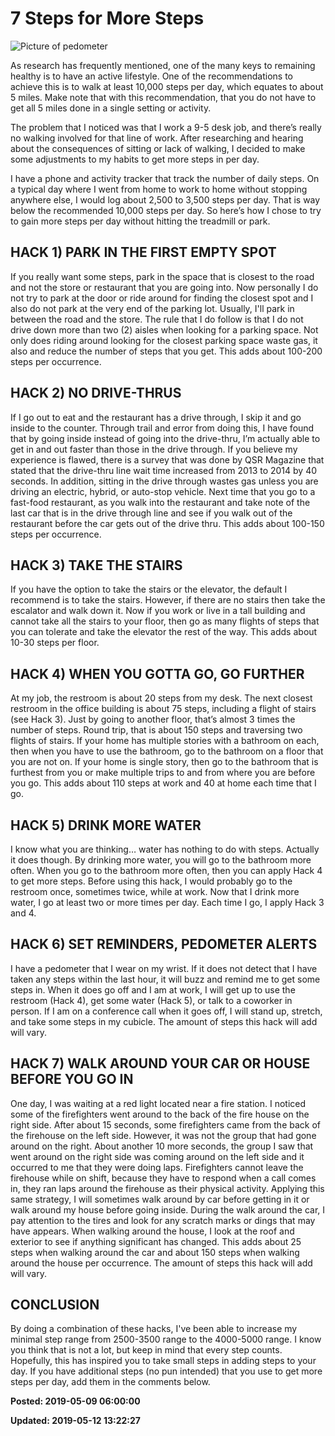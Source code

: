 # 7 Steps for More Steps

![Picture of pedometer](../../images/20190509_075032.jpg)

As research has frequently mentioned, one of the many keys to remaining healthy is to have an active lifestyle. One of the recommendations to achieve this is to walk at least 10,000 steps per day, which equates to about 5 miles. Make note that with this recommendation, that you do not have to get all 5 miles done in a single setting or activity.

The problem that I noticed was that I work a 9-5 desk job, and there’s really no walking involved for that line of work. After researching and hearing about the consequences of sitting or lack of walking, I decided to make some adjustments to my habits to get more steps in per day.

I have a phone and activity tracker that track the number of daily steps. On a typical day where I went from home to work to home without stopping anywhere else, I would log about 2,500 to 3,500 steps per day. That is way below the recommended 10,000 steps per day. So here’s how I chose to try to gain more steps per day without hitting the treadmill or park.

## HACK 1) PARK IN THE FIRST EMPTY SPOT

If you really want some steps, park in the space that is closest to the road and not the store or restaurant that you are going into. Now personally I do not try to park at the door or ride around for finding the closest spot and I also do not park at the very end of the parking lot. Usually, I'll park in between the road and the store. The rule that I do follow is that I do not drive down more than two (2) aisles when looking for a parking space. Not only does riding around looking for the closest parking space waste gas, it also and reduce the number of steps that you get. This adds about 100-200 steps per occurrence.

## HACK 2) NO DRIVE-THRUS

If I go out to eat and the restaurant has a drive through, I skip it and go inside to the counter. Through trail and error from doing this, I have found that by going inside instead of going into the drive-thru, I’m actually able to get in and out faster than those in the drive through. If you believe my experience is flawed, there is a survey that was done by QSR Magazine that stated that the drive-thru line wait time increased from 2013 to 2014 by 40 seconds. In addition, sitting in the drive through wastes gas unless you are driving an electric, hybrid, or auto-stop vehicle. Next time that you go to a fast-food restaurant, as you walk into the restaurant and take note of the last car that is in the drive through line and see if you walk out of the restaurant before the car gets out of the drive thru. This adds about 100-150 steps per occurrence.

## HACK 3) TAKE THE STAIRS

If you have the option to take the stairs or the elevator, the default I recommend is to take the stairs. However, if there are no stairs then take the escalator and walk down it. Now if you work or live in a tall building and cannot take all the stairs to your floor, then go as many flights of steps that you can tolerate and take the elevator the rest of the way. This adds about 10-30 steps per floor.

## HACK 4) WHEN YOU GOTTA GO, GO FURTHER

At my job, the restroom is about 20 steps from my desk. The next closest restroom in the office building is about 75 steps, including a flight of stairs (see Hack 3). Just by going to another floor, that’s almost 3 times the number of steps. Round trip, that is about 150 steps and traversing two flights of stairs. If your home has multiple stories with a bathroom on each, then when you have to use the bathroom, go to the bathroom on a floor that you are not on. If your home is single story, then go to the bathroom that is furthest from you or make multiple trips to and from where you are before you go. This adds about 110 steps at work and 40 at home each time that I go.

## HACK 5) DRINK MORE WATER

I know what you are thinking… water has nothing to do with steps. Actually it does though. By drinking more water, you will go to the bathroom more often. When you go to the bathroom more often, then you can apply Hack 4 to get more steps. Before using this hack, I would probably go to the restroom once, sometimes twice, while at work. Now that I drink more water, I go at least two or more times per day. Each time I go, I apply Hack 3 and 4.

## HACK 6) SET REMINDERS, PEDOMETER ALERTS

I have a pedometer that I wear on my wrist. If it does not detect that I have taken any steps within the last hour, it will buzz and remind me to get some steps in. When it does go off and I am at work, I will get up to use the restroom (Hack 4), get some water (Hack 5), or talk to a coworker in person. If I am on a conference call when it goes off, I will stand up, stretch, and take some steps in my cubicle. The amount of steps this hack will add will vary.

## HACK 7) WALK AROUND YOUR CAR OR HOUSE BEFORE YOU GO IN

One day, I was waiting at a red light located near a fire station. I noticed some of the firefighters went around to the back of the fire house on the right side. After about 15 seconds, some firefighters came from the back of the firehouse on the left side. However, it was not the group that had gone around on the right. About another 10 more seconds, the group I saw that went around on the right side was coming around on the left side and it occurred to me that they were doing laps. Firefighters cannot leave the firehouse while on shift, because they have to respond when a call comes in, they ran laps around the firehouse as their physical activity. Applying this same strategy, I will sometimes walk around by car before getting in it or walk around my house before going inside. During the walk around the car, I pay attention to the tires and look for any scratch marks or dings that may have appears. When walking around the house, I look at the roof and exterior to see if anything significant has changed. This adds about 25 steps when walking around the car and about 150 steps when walking around the house per occurrence. The amount of steps this hack will add will vary.

## CONCLUSION

By doing a combination of these hacks, I've been able to increase my minimal step range from 2500-3500 range to the 4000-5000 range. I know you think that is not a lot, but keep in mind that every step counts. Hopefully, this has inspired you to take small steps in adding steps to your day. If you have additional steps (no pun intended) that you use to get more steps per day, add them in the comments below.


**Posted: 2019-05-09 06:00:00** 

**Updated: 2019-05-12 13:22:27** 



